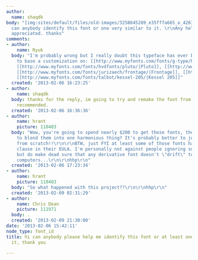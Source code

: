 ```yaml
---
author:
  name: shaqdk
body: "[img:sites/default/files/old-images/3258645289_e35fffa665_o_4263.jpg]\r\n\r\nhi,
  can anybody identify this font or one very similar to it. \r\nAny help will be much
  appreciated. thanks"
comments:
- author:
    name: Ryuk
  body: "I'm probably wrong but I really doubt this typeface has ever been digitized.\r\nSome
    to base a customization on: [[http://www.myfonts.com/fonts/g-type/houschka-pro/|Houschka]],
    [[http://www.myfonts.com/fonts/hvdfonts/pluto/|Pluto]], [[http://www.myfonts.com/fonts/latinotype/andes/|Andes]],
    [[http://www.myfonts.com/fonts/jurizaech/frontage/|Frontage]], [[http://www.myfonts.com/fonts/dstype/estilo-pro/|Estilo]],
    [[http://www.myfonts.com/fonts/talbot/kessel-205/|Kessel 205]]"
  created: '2013-02-06 16:23:25'
- author:
    name: shaqdk
  body: thanks for the reply, im going to try and remake the font from the ones you've
    recommended.
  created: '2013-02-06 16:36:36'
- author:
    name: hrant
    picture: 110403
  body: "Wow, you're going to spend nearly $200 to get those fonts, then struggle
    to blend them into one harmonious thing? It's probably better to just make it
    from scratch!!\r\n\r\nBTW, just FYI at least some of those fonts have a \"no-modification\"
    clause in their EULA. I'm personally not against people ignoring such a clause,
    but do make dead sure that any derivative font doesn't \"drift\" to other people's
    computers...\r\n\r\nhhp\r\n"
  created: '2013-02-06 17:23:34'
- author:
    name: hrant
    picture: 110403
  body: "So what happened with this project??\r\n\r\nhhp\r\n"
  created: '2013-02-09 02:31:29'
- author:
    name: Chris Dean
    picture: 111971
  body: .
  created: '2013-02-09 21:30:00'
date: '2013-02-06 15:42:11'
node_type: font_id
title: hi can anybody please help me identify this font or at least one similar to
  it, thank you

---
```

